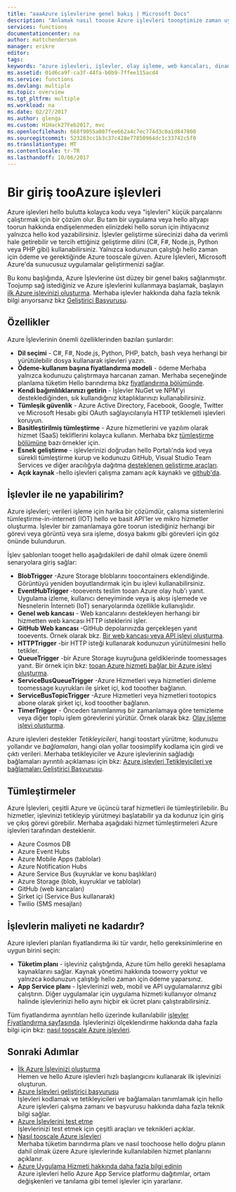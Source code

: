 ```yaml
---
title: "aaaAzure işlevlerine genel bakış | Microsoft Docs"
description: "Anlamak nasıl toouse Azure işlevleri toooptimize zaman uyumsuz iş yüklerini dakika."
services: functions
documentationcenter: na
author: mattchenderson
manager: erikre
editor: 
tags: 
keywords: "azure işlevleri, işlevler, olay işleme, web kancaları, dinamik işlem, sunucusuz mimari"
ms.assetid: 01d6ca9f-ca3f-44fa-b0b9-7ffee115acd4
ms.service: functions
ms.devlang: multiple
ms.topic: overview
ms.tgt_pltfrm: multiple
ms.workload: na
ms.date: 02/27/2017
ms.author: glenga
ms.custom: H1Hack27Feb2017, mvc
ms.openlocfilehash: 668f9055a007fee662a4c7ec774d3c0a1d847800
ms.sourcegitcommit: 523283cc1b3c37c428e77850964dc1c33742c5f0
ms.translationtype: MT
ms.contentlocale: tr-TR
ms.lasthandoff: 10/06/2017
---
```

# <a name="an-introduction-tooazure-functions"></a>Bir giriş tooAzure işlevleri  
Azure işlevleri hello bulutta kolayca kodu veya "işlevleri" küçük parçalarını çalıştırmak için bir çözüm olur. Bu tam bir uygulama veya hello altyapı toorun hakkında endişelenmeden elinizdeki hello sorun için ihtiyacınız yalnızca hello kod yazabilirsiniz. İşlevler geliştirme sürecinizi daha da verimli hale getirebilir ve tercih ettiğiniz geliştirme dilini (C#, F#, Node.js, Python veya PHP gibi) kullanabilirsiniz. Yalnızca kodunuzun çalıştığı hello zaman için ödeme ve gerektiğinde Azure tooscale güven. Azure İşlevleri, Microsoft Azure'da sunucusuz uygulamalar geliştirmenizi sağlar.

Bu konu başlığında, Azure İşlevlerine üst düzey bir genel bakış sağlanmıştır. Toojump sağ istediğiniz ve Azure işlevlerini kullanmaya başlamak, başlayın [ilk Azure işlevinizi oluşturma](functions-create-first-azure-function.md). Merhaba işlevler hakkında daha fazla teknik bilgi arıyorsanız bkz [Geliştirici Başvurusu](functions-reference.md).

## <a name="features"></a>Özellikler
Azure İşlevlerinin önemli özelliklerinden bazıları şunlardır:

* **Dil seçimi** - C#, F#, Node.js, Python, PHP, batch, bash veya herhangi bir yürütülebilir dosya kullanarak işlevleri yazın.
* **Ödeme-kullanım başına fiyatlandırma modeli** - ödeme Merhaba yalnızca kodunuzu çalıştırmaya harcanan zaman. Merhaba seçeneğinde planlama tüketim Hello barındırma bkz [fiyatlandırma bölümünde](#pricing).  
* **Kendi bağımlılıklarınızı getirin** - İşlevler NuGet ve NPM'yi desteklediğinden, sık kullandığınız kitaplıklarınızı kullanabilirsiniz.  
* **Tümleşik güvenlik** - Azure Active Directory, Facebook, Google, Twitter ve Microsoft Hesabı gibi OAuth sağlayıcılarıyla HTTP tetiklemeli işlevleri koruyun.  
* **Basitleştirilmiş tümleştirme** - Azure hizmetlerini ve yazılım olarak hizmet (SaaS) tekliflerini kolayca kullanın. Merhaba bkz [tümleştirme bölümüne](#integrations) bazı örnekler için.  
* **Esnek geliştirme** - işlevlerinizi doğrudan hello Portalı'nda kod veya sürekli tümleştirme kurup ve kodunuzu GitHub, Visual Studio Team Services ve diğer aracılığıyla dağıtma [desteklenen geliştirme araçları](../app-service-web/web-sites-deploy.md#deploy-using-an-ide).  
* **Açık kaynak** -hello işlevleri çalışma zamanı açık kaynaklı ve [github'da](https://github.com/azure/azure-webjobs-sdk-script).  

## <a name="what-can-i-do-with-functions"></a>İşlevler ile ne yapabilirim?
Azure işlevleri; verileri işleme için harika bir çözümdür, çalışma sistemlerini tümleştirme-in-interneti (IOT) hello ve basit API'ler ve mikro hizmetler oluşturma. İşlevler bir zamanlamaya göre toorun istediğiniz herhangi bir görevi veya görüntü veya sıra işleme, dosya bakımı gibi görevleri için göz önünde bulundurun. 

İşlev şablonları tooget hello aşağıdakileri de dahil olmak üzere önemli senaryolara giriş sağlar:

* **BlobTrigger** -Azure Storage bloblarını toocontainers eklendiğinde. Görüntüyü yeniden boyutlandırmak için bu işlevi kullanabilirsiniz.
* **EventHubTrigger** -tooevents teslim tooan Azure olay hub'ı yanıt. Uygulama izleme, kullanıcı deneyiminde veya iş akışı işlemede ve Nesnelerin İnterneti (IoT) senaryolarında özellikle kullanışlıdır.
* **Genel web kancası** - Web kancalarını destekleyen herhangi bir hizmetten web kancası HTTP isteklerini işler.
* **GitHub Web kancası** -GitHub depolarınızda gerçekleşen yanıt tooevents. Örnek olarak bkz. [Bir web kancası veya API işlevi oluşturma](functions-create-a-web-hook-or-api-function.md).
* **HTTPTrigger** -bir HTTP isteği kullanarak kodunuzun yürütülmesini hello tetikler.
* **QueueTrigger** -bir Azure Storage kuyruğuna geldiklerinde toomessages yanıt. Bir örnek için bkz: [tooan Azure hizmeti bağlar bir Azure işlevi oluşturma](functions-create-an-azure-connected-function.md).
* **ServiceBusQueueTrigger** -Azure Hizmetleri veya hizmetleri dinleme toomessage kuyrukları ile şirket içi, kod tooother bağlanın. 
* **ServiceBusTopicTrigger** -Azure Hizmetleri veya hizmetleri tootopics abone olarak şirket içi, kod tooother bağlanın. 
* **TimerTrigger** - Önceden tanımlanmış bir zamanlamaya göre temizleme veya diğer toplu işlem görevlerini yürütür. Örnek olarak bkz. [Olay işleme işlevi oluşturma](functions-create-an-event-processing-function.md).

Azure işlevleri destekler *Tetikleyicileri*, hangi toostart yürütme, kodunuzu yollarıdır ve *bağlamaları*, hangi olan yollar toosimplify kodlama için girdi ve çıktı verileri. Merhaba tetikleyiciler ve Azure işlevlerinin sağladığı bağlamaları ayrıntılı açıklaması için bkz: [Azure işlevleri Tetikleyicileri ve bağlamaları Geliştirici Başvurusu](functions-triggers-bindings.md).

## <a name="integrations"></a>Tümleştirmeler
Azure İşlevleri, çeşitli Azure ve üçüncü taraf hizmetleri ile tümleştirilebilir. Bu hizmetler, işlevinizi tetikleyip yürütmeyi başlatabilir ya da kodunuz için giriş ve çıkış görevi görebilir. Merhaba aşağıdaki hizmet tümleştirmeleri Azure işlevleri tarafından desteklenir. 

* Azure Cosmos DB
* Azure Event Hubs 
* Azure Mobile Apps (tablolar)
* Azure Notification Hubs
* Azure Service Bus (kuyruklar ve konu başlıkları)
* Azure Storage (blob, kuyruklar ve tablolar) 
* GitHub (web kancaları)
* Şirket içi (Service Bus kullanarak)
* Twilio (SMS mesajları)

## <a name="pricing"></a>İşlevlerin maliyeti ne kadardır?
Azure işlevleri planları fiyatlandırma iki tür vardır, hello gereksinimlerine en uygun birini seçin: 

* **Tüketim planı** - işleviniz çalıştığında, Azure tüm hello gerekli hesaplama kaynaklarını sağlar. Kaynak yönetimi hakkında tooworry yoktur ve yalnızca kodunuzun çalıştığı hello zaman için ödeme yaparsınız. 
* **App Service planı** - İşlevlerinizi web, mobil ve API uygulamalarınız gibi çalıştırın. Diğer uygulamalar için uygulama hizmeti kullanıyor olmanız halinde işlevlerinizi hello aynı hiçbir ek ücret planı çalıştırabilirsiniz. 

Tüm fiyatlandırma ayrıntıları hello üzerinde kullanılabilir [işlevler Fiyatlandırma sayfasında](https://azure.microsoft.com/pricing/details/functions/). İşlevlerinizi ölçeklendirme hakkında daha fazla bilgi için bkz: [nasıl tooscale Azure işlevleri](functions-scale.md).

## <a name="next-steps"></a>Sonraki Adımlar
* [İlk Azure İşlevinizi oluşturma](functions-create-first-azure-function.md)  
  Hemen ve hello Azure işlevleri hızlı başlangıcını kullanarak ilk işlevinizi oluşturun. 
* [Azure İşlevleri geliştirici başvurusu](functions-reference.md)  
  İşlevleri kodlamak ve tetikleyicileri ve bağlamaları tanımlamak için hello Azure işlevleri çalışma zamanı ve başvurusu hakkında daha fazla teknik bilgi sağlar.
* [Azure İşlevlerini test etme](functions-test-a-function.md)  
  İşlevlerinizi test etmek için çeşitli araçları ve teknikleri açıklar.
* [Nasıl tooscale Azure işlevleri](functions-scale.md)  
  Merhaba tüketim barındırma planı ve nasıl toochoose hello doğru planın dahil olmak üzere Azure işlevlerinde kullanılabilen hizmet planlarını açıklanır. 
* [Azure Uygulama Hizmeti hakkında daha fazla bilgi edinin](../app-service/app-service-value-prop-what-is.md)  
  Azure işlevleri hello Azure App Service platformu dağıtımlar, ortam değişkenleri ve tanılama gibi temel işlevler için yararlanır. 

